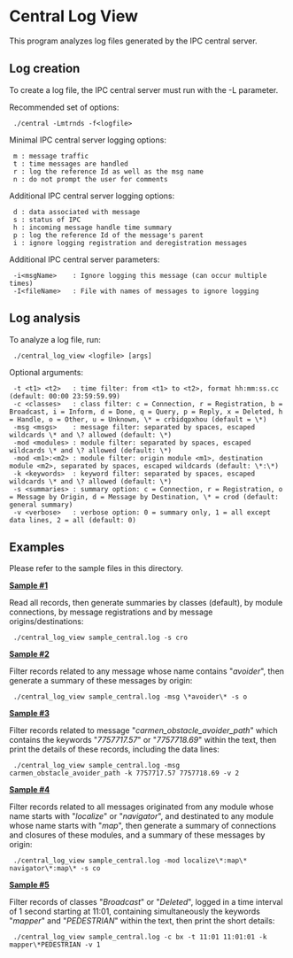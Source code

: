 
# Central Log View

This program analyzes log files generated by the IPC central server.

## Log creation

To create a log file, the IPC central server must run with the -L parameter. 

Recommended set of options:

```
 ./central -Lmtrnds -f<logfile>
```

Minimal IPC central server logging options:

```
 m : message traffic
 t : time messages are handled
 r : log the reference Id as well as the msg name
 n : do not prompt the user for comments
```

Additional IPC central server logging options:

```
 d : data associated with message
 s : status of IPC
 h : incoming message handle time summary
 p : log the reference Id of the message's parent
 i : ignore logging registration and deregistration messages
```

Additional IPC central server parameters:

```
 -i<msgName>    : Ignore logging this message (can occur multiple times)
 -I<fileName>   : File with names of messages to ignore logging
```

## Log analysis

To analyze a log file, run:

```
 ./central_log_view <logfile> [args]
```

Optional arguments:
```
 -t <t1> <t2>   : time filter: from <t1> to <t2>, format hh:mm:ss.cc (default: 00:00 23:59:59.99)
 -c <classes>   : class filter: c = Connection, r = Registration, b = Broadcast, i = Inform, d = Done, q = Query, p = Reply, x = Deleted, h = Handle, o = Other, u = Unknown, \* = crbidqpxhou (default = \*)
 -msg <msgs>    : message filter: separated by spaces, escaped wildcards \* and \? allowed (default: \*)
 -mod <modules> : module filter: separated by spaces, escaped wildcards \* and \? allowed (default: \*)
 -mod <m1>:<m2> : module filter: origin module <m1>, destination module <m2>, separated by spaces, escaped wildcards (default: \*:\*)
 -k <keywords>  : keyword filter: separated by spaces, escaped wildcards \* and \? allowed (default: \*)
 -s <summaries> : summary option: c = Connection, r = Registration, o = Message by Origin, d = Message by Destination, \* = crod (default: general summary)
 -v <verbose>   : verbose option: 0 = summary only, 1 = all except data lines, 2 = all (default: 0)
```

## Examples

Please refer to the sample files in this directory.

[**Sample #1**](./sample_view_001.output)

Read all records, then generate summaries by classes (default), by module connections, by message registrations and by message origins/destinations:
```
 ./central_log_view sample_central.log -s cro
```

[**Sample #2**](./sample_view_002.output)

Filter records related to any message whose name contains "_avoider_", then generate a summary of these messages by origin:
```
 ./central_log_view sample_central.log -msg \*avoider\* -s o
```

[**Sample #3**](./sample_view_003.output)

Filter records related to message "_carmen_obstacle_avoider_path_" which contains the keywords "_7757717.57_" or "_7757718.69_" within the text, then print the details of these records, including the data lines:
```
 ./central_log_view sample_central.log -msg carmen_obstacle_avoider_path -k 7757717.57 7757718.69 -v 2
```

[**Sample #4**](./sample_view_004.output)

Filter records related to all messages originated from any module whose name starts with "_localize_" or "_navigator_", and destinated to any module whose name starts with "_map_", then generate a summary of connections and closures of these modules, and a summary of these messages by origin:
```
 ./central_log_view sample_central.log -mod localize\*:map\* navigator\*:map\* -s co
```

[**Sample #5**](./sample_view_005.output)

Filter records of classes "_Broadcast_" or "_Deleted_", logged in a time interval of 1 second starting at 11:01, containing simultaneously the keywords "_mapper_" and "_PEDESTRIAN_" within the text, then print the short details:
```
 ./central_log_view sample_central.log -c bx -t 11:01 11:01:01 -k mapper\*PEDESTRIAN -v 1
```

